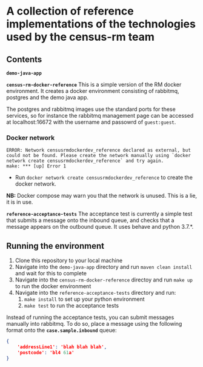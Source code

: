 # A collection of reference implementations of the technologies used by the census-rm team

## Contents
**`demo-java-app`**

**`census-rm-docker-reference`**
This is a simple version of the RM docker environment. It creates a docker environment consisting of rabbitmq, postgres and the demo java app.

The postgres and rabbitmq images use the standard ports for these services, so for instance the rabbitmq management page can be accessed at localhost:16672 with the username and passowrd of `guest:guest`.

### Docker network
```
ERROR: Network censusrmdockerdev_reference declared as external, but could not be found. Please create the network manually using `docker network create censusrmdockerdev_reference` and try again.
make: *** [up] Error 1
```

- Run `docker network create censusrmdockerdev_reference` to create the docker network.

**NB:** Docker compose may warn you that the network is unused. This is a lie, it is in use. 

**`reference-acceptance-tests`**
The acceptance test is currently a simple test that submits a message onto the inbound queue, and checks that a message appears on the outbound queue.
It uses behave and python 3.7.*.

## Running the environment
1. Clone this repository to your local machine
1. Navigate into the `demo-java-app` directory and run `maven clean install` and wait for this to complete
1. Navigate into the `census-rm-docker-reference` directoy and run `make up` to run the docker environment
1. Navigate into the `reference-acceptance-tests` directory and run:
    1. `make install` to set up your python environment
    1. `make test` to run the acceptance tests

Instead of running the acceptance tests, you can submit messages manually into rabbitmq.
To do so, place a message using the following format onto the **`case.sample.inbound`** queue:
```json
{
    'addressLine1': 'blah blah blah',
    'postcode': 'bl4 61a'
}
```